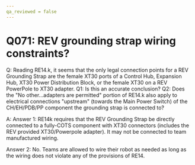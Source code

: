 ```yaml
---
qa_reviewed = false
---
```


# Q071: REV grounding strap wiring constraints?

Q: Reading RE14.k, it seems that the only legal connection points for a REV Grounding Strap are the female XT30 ports of a Control Hub, Expansion Hub, XT30 Power Distribution Block, or the female XT30 on a REV PowerPole to XT30 adapter. Q1: Is this an accurate conclusion? Q2: Does the "No other...adapters are permitted" portion of RE14.k also apply to electrical connections "upstream" (towards the Main Power Switch) of the CH/EH/PDB/PP component the grounding strap is connected to?

A: Answer 1: RE14k requires that the REV Grounding Strap be directly connected to a fully-COTS component with XT30 connectors (includes the REV provided XT30/Powerpole adapter).  It may not be connected to team manufactured wiring.

Answer 2: No. Teams are allowed to wire their robot as needed as long as the wiring does not violate any of the provisions of RE14.